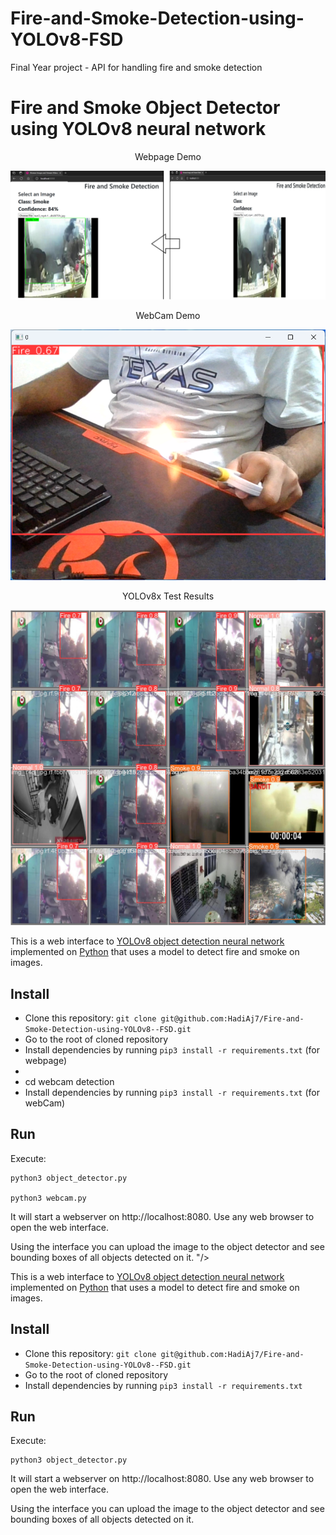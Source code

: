 # Fire-and-Smoke-Detection-using-YOLOv8-FSD
Final Year project - API for handling fire and smoke detection 
# Fire and Smoke Object Detector using YOLOv8 neural network

<div align="center">
    <p>Webpage Demo</p>
    <img src="https://github.com/HadiAj7/Fire-and-Smoke-Detection-using-YOLOv8--FSD/blob/main/Webpage%20%20Demo.png?raw=true"/>
</div>

<div align="center">
    <p>WebCam Demo</p>
    <img src="https://github.com/HadiAj7/Fire-and-Smoke-Detection-using-YOLOv8--FSD/blob/main/WebCam%20Demo.png?raw=true"/>
</div>

<div align="center">
    <p>YOLOv8x Test Results</p>
    <img src="https://github.com/HadiAj7/Fire-and-Smoke-Detection-using-YOLOv8--FSD/blob/main/YOLOv8%20x%20test%20results.jpg?raw=true"/>
</div>




This is a web interface to [YOLOv8 object detection neural network](https://ultralytics.com/yolov8) 
implemented on [Python](https://www.python.org) that uses a model to detect fire and smoke on images.

## Install

* Clone this repository: `git clone git@github.com:HadiAj7/Fire-and-Smoke-Detection-using-YOLOv8--FSD.git`
* Go to the root of cloned repository
* Install dependencies by running `pip3 install -r requirements.txt` (for webpage)
* 
* cd webcam detection
* Install dependencies by running `pip3 install -r requirements.txt` (for webCam)
## Run

Execute:

```
python3 object_detector.py

python3 webcam.py
```

It will start a webserver on http://localhost:8080. Use any web browser to open the web interface.

Using the interface you can upload the image to the object detector and see bounding boxes of all objects detected on it.
"/>
</div>




This is a web interface to [YOLOv8 object detection neural network](https://ultralytics.com/yolov8) 
implemented on [Python](https://www.python.org) that uses a model to detect fire and smoke on images.

## Install

* Clone this repository: `git clone git@github.com:HadiAj7/Fire-and-Smoke-Detection-using-YOLOv8--FSD.git`
* Go to the root of cloned repository
* Install dependencies by running `pip3 install -r requirements.txt`

## Run

Execute:

```
python3 object_detector.py
```

It will start a webserver on http://localhost:8080. Use any web browser to open the web interface.

Using the interface you can upload the image to the object detector and see bounding boxes of all objects detected on it.

